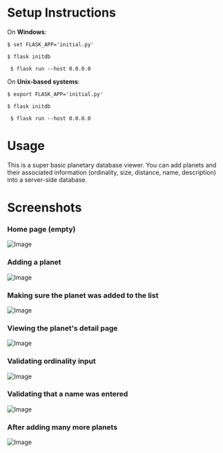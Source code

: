 # Setup Instructions

On **Windows**:

``` $ set FLASK_APP='initial.py' ```

```$ flask initdb```

``` $ flask run --host 0.0.0.0```

On **Unix-based systems**:

``` $ export FLASK_APP='initial.py' ```


```$ flask initdb```

``` $ flask run --host 0.0.0.0``` 


# Usage

This is a super basic planetary database viewer. You can add planets and their associated information (ordinality, size, distance, name, description) into a server-side database.



# Screenshots

### Home page (empty)

![Image](https://i.imgur.com/oOkDR2c.png)

### Adding a planet
![Image](https://i.imgur.com/X9rG7ri.png)

### Making sure the planet was added to the list
![Image](https://i.imgur.com/7ZE5SgQ.png)

### Viewing the planet's detail page

![Image](https://i.imgur.com/VSV7tq5.png)

### Validating ordinality input

![Image](https://i.imgur.com/JZaRtRS.png)

### Validating that a name was entered

![Image](https://i.imgur.com/ls5OZ3s.png)

### After adding many more planets

![Image](https://i.imgur.com/SxEYwE3.png)